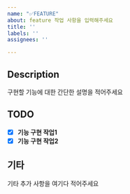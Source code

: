 ```yaml
---
name: "✅FEATURE"
about: feature 작업 사항을 입력해주세요
title: ''
labels: ''
assignees: ''

---
```


## Description
구현할 기능에 대한 간단한 설명을 적어주세요

## TODO
- [x] **기능 구현 작업1**
- [x] **기능 구현 작업2**

## 기타
기타 추가 사항을 여기다 적어주세요
